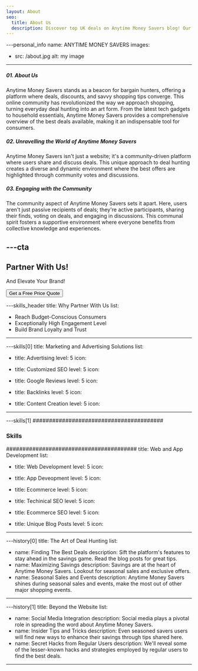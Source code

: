 ```yaml
---
layout: About
seo:
  title: About Us
  description: Discover top UK deals on Anytime Money Savers blog! Our tag brings you the latest savings tips, perfect for savvy shoppers seeking the best bargains.
---
```




---personal_info
name: ANYTIME MONEY SAVERS
images:
  - src: /about.jpg
    alt: my image
---
##### <span>01.</span> About Us

Anytime Money Savers stands as a beacon for bargain hunters, offering a platform where deals, discounts, and savvy shopping tips converge. This online community has revolutionized the way we approach shopping, turning everyday deal hunting into an art form. From the latest tech gadgets to household essentials, Anytime Money Savers provides a comprehensive overview of the best deals available, making it an indispensable tool for consumers.

##### <span>02.</span> Unravelling the World of Anytime Money Savers

Anytime Money Savers isn't just a website; it's a community-driven platform where users share and discuss deals. This unique approach to deal hunting creates a diverse and dynamic environment where the best offers are highlighted through community votes and discussions.

##### <span>03.</span> Engaging with the Community

The community aspect of Anytime Money Savers sets it apart. Here, users aren't just passive recipients of deals; they're active participants, sharing their finds, voting on deals, and engaging in discussions. This communal spirit fosters a supportive environment where everyone benefits from collective knowledge and experiences.



---cta
---
## Partner With Us!

And Elevate Your Brand!

<Button href="/contact">
  Get a Free Price Quote
</Button>



---skills_header
title: Why Partner With Us
list:
  - Reach Budget-Conscious Consumers
  - Exceptionally High Engagement Level
  - Build Brand Loyalty and Trust
---



---skills[0]
title: Marketing and Advertising Solutions
list:
  - title: Advertising
    level: 5
    icon:
    
  - title: Customized SEO
    level: 5
    icon:
      
  - title: Google Reviews
    level: 5
    icon:
    
  - title: Backlinks
    level: 5
    icon:
     
  - title: Content Creation
    level: 5
    icon:
      
---



---skills[1]
########################################
### Skills
########################################
title: Web and App Development
list:
  - title: Web Development
    level: 5
    icon:
    
  - title: App Deveopment
    level: 5
    icon:
    
  - title: Ecommerce
    level: 5
    icon:
    
  - title: Techinical SEO
    level: 5
    icon:
      
  - title: Ecommerce SEO
    level: 5
    icon:
    
  - title: Unique Blog Posts
    level: 5
    icon:
    
---



---history[0]
title: The Art of Deal Hunting
list:
  - name: Finding The Best Deals
    description: Sift the platform's features to stay ahead in the savings game. Read the blog posts for great tips.
    <!-- date: 2020-Present -->
  - name: Maximizing Savings
    description: Savings are at the heart of Anytime Money Savers. Lookout for seasonal sales and exclusive offers.
    <!-- date: 2018-2020 -->
  - name: Seasonal Sales and Events
    description: Anytime Money Savers shines during seasonal sales and events, make the most out of other major shopping events.
    <!-- date: 2018-2015 -->
---



---history[1]
title: Beyond the Website
list:
  - name: Social Media Integration
    description: Social media plays a pivotal role in spreading the word about Anytime Money Savers.
    <!-- date: 2006-2010 -->
  - name: Insider Tips and Tricks
    description: Even seasoned savers users will find new ways to enhance their savings through tips shared here.
    <!-- date: 2010-2014 -->
  - name: Secret Hacks from Regular Users
    description: We'll reveal some of the lesser-known hacks and strategies employed by regular users to find the best deals.
    <!-- date: 2015-2019 -->
---